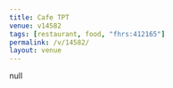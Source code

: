 ```yaml
---
title: Cafe TPT
venue: v14582
tags: [restaurant, food, "fhrs:412165"]
permalink: /v/14582/
layout: venue
---
```

null